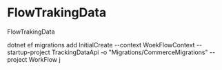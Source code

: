 # FlowTrakingData
FlowTrakingData



dotnet ef migrations add InitialCreate --context WoekFlowContext --startup-project TrackingDataApi  -o "Migrations/CommerceMigrations" --project WorkFlow
j